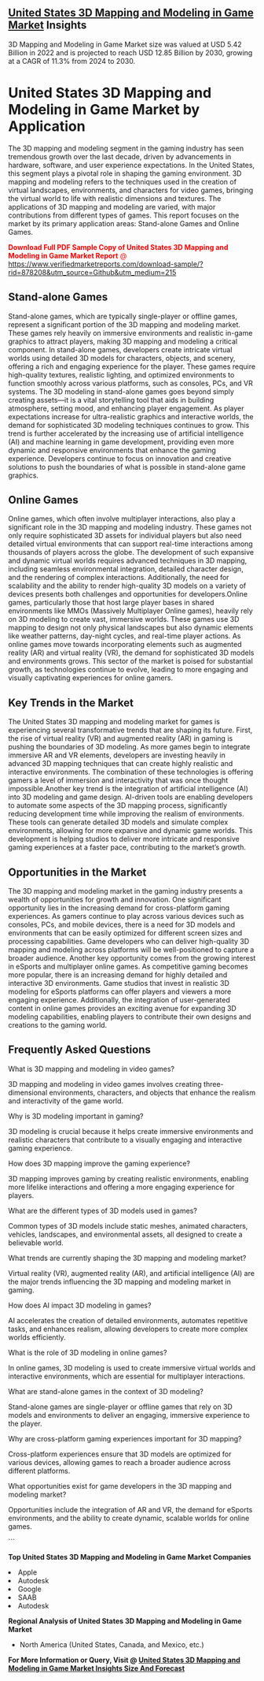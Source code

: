 <h2><a href="https://www.verifiedmarketreports.com/download-sample/?rid=878208&amp;utm_source=Github&amp;utm_medium=215" target="_blank">United States 3D Mapping and Modeling in Game Market</a> Insights</h2><p>3D Mapping and Modeling in Game Market size was valued at USD 5.42 Billion in 2022 and is projected to reach USD 12.85 Billion by 2030, growing at a CAGR of 11.3% from 2024 to 2030.</p><p><h1>United States 3D Mapping and Modeling in Game Market by Application</h1><p>The 3D mapping and modeling segment in the gaming industry has seen tremendous growth over the last decade, driven by advancements in hardware, software, and user experience expectations. In the United States, this segment plays a pivotal role in shaping the gaming environment. 3D mapping and modeling refers to the techniques used in the creation of virtual landscapes, environments, and characters for video games, bringing the virtual world to life with realistic dimensions and textures. The applications of 3D mapping and modeling are varied, with major contributions from different types of games. This report focuses on the market by its primary application areas: Stand-alone Games and Online Games. <p><span class=""><span style="color: #ff0000;"><strong>Download Full PDF Sample Copy of United States 3D Mapping and Modeling in Game Market Report</strong> @ </span><a href="https://www.verifiedmarketreports.com/download-sample/?rid=878208&amp;utm_source=Github&amp;utm_medium=215" target="_blank">https://www.verifiedmarketreports.com/download-sample/?rid=878208&amp;utm_source=Github&amp;utm_medium=215</a></span></p></p><h2>Stand-alone Games</h2><p>Stand-alone games, which are typically single-player or offline games, represent a significant portion of the 3D mapping and modeling market. These games rely heavily on immersive environments and realistic in-game graphics to attract players, making 3D mapping and modeling a critical component. In stand-alone games, developers create intricate virtual worlds using detailed 3D models for characters, objects, and scenery, offering a rich and engaging experience for the player. These games require high-quality textures, realistic lighting, and optimized environments to function smoothly across various platforms, such as consoles, PCs, and VR systems. The 3D modeling in stand-alone games goes beyond simply creating assets—it is a vital storytelling tool that aids in building atmosphere, setting mood, and enhancing player engagement. As player expectations increase for ultra-realistic graphics and interactive worlds, the demand for sophisticated 3D modeling techniques continues to grow. This trend is further accelerated by the increasing use of artificial intelligence (AI) and machine learning in game development, providing even more dynamic and responsive environments that enhance the gaming experience. Developers continue to focus on innovation and creative solutions to push the boundaries of what is possible in stand-alone game graphics. </p><h2>Online Games</h2><p>Online games, which often involve multiplayer interactions, also play a significant role in the 3D mapping and modeling industry. These games not only require sophisticated 3D assets for individual players but also need detailed virtual environments that can support real-time interactions among thousands of players across the globe. The development of such expansive and dynamic virtual worlds requires advanced techniques in 3D mapping, including seamless environmental integration, detailed character design, and the rendering of complex interactions. Additionally, the need for scalability and the ability to render high-quality 3D models on a variety of devices presents both challenges and opportunities for developers.Online games, particularly those that host large player bases in shared environments like MMOs (Massively Multiplayer Online games), heavily rely on 3D modeling to create vast, immersive worlds. These games use 3D mapping to design not only physical landscapes but also dynamic elements like weather patterns, day-night cycles, and real-time player actions. As online games move towards incorporating elements such as augmented reality (AR) and virtual reality (VR), the demand for sophisticated 3D models and environments grows. This sector of the market is poised for substantial growth, as technologies continue to evolve, leading to more engaging and visually captivating experiences for online gamers. </p><h2>Key Trends in the Market</h2><p>The United States 3D mapping and modeling market for games is experiencing several transformative trends that are shaping its future. First, the rise of virtual reality (VR) and augmented reality (AR) in gaming is pushing the boundaries of 3D modeling. As more games begin to integrate immersive AR and VR elements, developers are investing heavily in advanced 3D mapping techniques that can create highly realistic and interactive environments. The combination of these technologies is offering gamers a level of immersion and interactivity that was once thought impossible.Another key trend is the integration of artificial intelligence (AI) into 3D modeling and game design. AI-driven tools are enabling developers to automate some aspects of the 3D mapping process, significantly reducing development time while improving the realism of environments. These tools can generate detailed 3D models and simulate complex environments, allowing for more expansive and dynamic game worlds. This development is helping studios to deliver more intricate and responsive gaming experiences at a faster pace, contributing to the market’s growth. </p><h2>Opportunities in the Market</h2><p>The 3D mapping and modeling market in the gaming industry presents a wealth of opportunities for growth and innovation. One significant opportunity lies in the increasing demand for cross-platform gaming experiences. As gamers continue to play across various devices such as consoles, PCs, and mobile devices, there is a need for 3D models and environments that can be easily optimized for different screen sizes and processing capabilities. Game developers who can deliver high-quality 3D mapping and modeling across platforms will be well-positioned to capture a broader audience. Another key opportunity comes from the growing interest in eSports and multiplayer online games. As competitive gaming becomes more popular, there is an increasing demand for highly detailed and interactive 3D environments. Game studios that invest in realistic 3D modeling for eSports platforms can offer players and viewers a more engaging experience. Additionally, the integration of user-generated content in online games provides an exciting avenue for expanding 3D modeling capabilities, enabling players to contribute their own designs and creations to the gaming world.</p><h2>Frequently Asked Questions</h2><p>What is 3D mapping and modeling in video games? </p><p>3D mapping and modeling in video games involves creating three-dimensional environments, characters, and objects that enhance the realism and interactivity of the game world. </p><p>Why is 3D modeling important in gaming? </p><p>3D modeling is crucial because it helps create immersive environments and realistic characters that contribute to a visually engaging and interactive gaming experience. </p><p>How does 3D mapping improve the gaming experience? </p><p>3D mapping improves gaming by creating realistic environments, enabling more lifelike interactions and offering a more engaging experience for players. </p><p>What are the different types of 3D models used in games? </p><p>Common types of 3D models include static meshes, animated characters, vehicles, landscapes, and environmental assets, all designed to create a believable world. </p><p>What trends are currently shaping the 3D mapping and modeling market? </p><p>Virtual reality (VR), augmented reality (AR), and artificial intelligence (AI) are the major trends influencing the 3D mapping and modeling market in gaming. </p><p>How does AI impact 3D modeling in games? </p><p>AI accelerates the creation of detailed environments, automates repetitive tasks, and enhances realism, allowing developers to create more complex worlds efficiently. </p><p>What is the role of 3D modeling in online games? </p><p>In online games, 3D modeling is used to create immersive virtual worlds and interactive environments, which are essential for multiplayer interactions. </p><p>What are stand-alone games in the context of 3D modeling? </p><p>Stand-alone games are single-player or offline games that rely on 3D models and environments to deliver an engaging, immersive experience to the player. </p><p>Why are cross-platform gaming experiences important for 3D mapping? </p><p>Cross-platform experiences ensure that 3D models are optimized for various devices, allowing games to reach a broader audience across different platforms. </p><p>What opportunities exist for game developers in the 3D mapping and modeling market? </p><p>Opportunities include the integration of AR and VR, the demand for eSports environments, and the ability to create dynamic, scalable worlds for online games. </p>```</p><p><strong>Top United States 3D Mapping and Modeling in Game Market Companies</strong></p><div data-test-id=""><p><li>Apple</li><li> Autodesk</li><li> Google</li><li> SAAB</li><li> Autodesk</li></p><div><strong>Regional Analysis of&nbsp;United States 3D Mapping and Modeling in Game Market</strong></div><ul><li dir="ltr"><p dir="ltr">North America&nbsp;(United States, Canada, and Mexico, etc.)</p></li></ul><p><strong>For More Information or Query, Visit @&nbsp;</strong><strong><a href="https://www.verifiedmarketreports.com/product/3d-mapping-and-modeling-in-game-market/?utm_source=Github&amp;utm_medium=215" target="_blank">United States 3D Mapping and Modeling in Game Market Insights Size And Forecast</a></strong></p></div>
